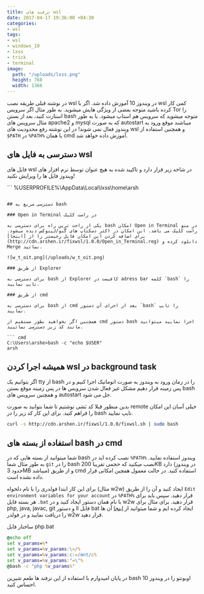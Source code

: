```yaml
---
title: ترفند های wsl
date: 2017-04-17 19:36:00 +04:30
categories:
- wsl
tags:
- wsl
- windows_10
- lxss
- trick
- terminal
image:
  path: "/uploads/lxss.png"
  height: 768
  width: 1366
---
```


در نوشته قبلی طریقه نصب wsl در ویندوز 10 آموزش داده شد. اگر با wsl کمی کار کرده باشید متوجه بعضی از ویژگی هایش میشوید. به طور مثال اگر سرویس Tor را استارت کنید، بعد از بستن bash متوجه میشوید که سرویس هم استاپ میشود. یا به طور مثال سرویس های apache2 و mysql که به صورت autostart میباشند موقع ورود به ویندوز فعال نمی شوند!
در این نوشته رفع محدودیت های wsl و همچنین استفاده از `$PATH` در `%PATH%` یا همان cmd آموزش داده خواهد شد.

<!-- more -->

## دسترسی به فایل های wsl

فایل های wsl در شاخه زیر قرار دارد و تاکیید شده به هیچ عنوان توسط نرم افزار های ویندوز فایل ها را ویرایش نکنید!

‍‍‍```
%USERPROFILE%\AppData\Local\lxss\home\arsh
```

## دسترسی سریع به bash

### Open in Terminal در راست کلیک

یکی از راحت ترین راه برای دسترسی به bash امکان Open in Terminal در منو راست کلیک می باشد. این امکان در اکثر دسکتاپ های گنو/لینوکس دیده میشود. برای اضافه کردن این امکان فایل رجیستر را از [اینجا](http://cdn.arshen.ir/fixwsl/1.0.0/Open_in_Terminal.reg) دانلود کرده و Merge نمائید.

![w_t_oit.png](/uploads/w_t_oit.png)

### از طریق Explorer

برای دسترسی به bash از Explorer کافیست در adress bar کلمه `bash` را تایپ نمایید.

### از طریق cmd

برای دسترسی به bash از cmd بعد از اجرای آن دستور `bash` را تایپ نمایید.

همچنین اگر بخواهید بطور مستقیم از cmd دستور bash اجرا نمایید میتوانید مانند کد زیر دسترسی نمائیید.

``` cmd
C:\Users\arshe>bash -c "echo $USER"
arsh
```

## همیشه اجرا کردن wsl در background task

اگر بتوانیم یک tty از bash را در زمان ورود به ویندوز به صورت اتوماتیک اجرا کنیم و در پس زمینه قرار دهیم مشکل غیر فعال شدن سرویس ها در پس زمینه موقع بستن bash و همچنین سرویس های autostart حل می شود.

بدین منظور قبلا کد بَشی نوشتیم تا شما بتوانید به صورت remote خیلی آسان این امکان را فراهم کنید. برای این کار کد زیر را در bash تایپ نمایید.

``` sh
curl -s http://cdn.arshen.ir/fixwsl/1.0.0/fixwsl.sh | sudo bash
```

## استفاده از بسته های bash در cmd

شما میتوانید از بسته هایی که در bash نصب کرده اید در `%PATH%` ویندوز استفاده نمایید. به طور مثال شما `git` را در bash نصب میکنید که حجمی تقریبا 200KB دارد (در ویندوز حدود 3MB میباشد) و از طریق cmd استفاده کنید. در حالت معمول همچین امکانی قرار داده نشده است.

برای این کار ابتدا فولدری را با نام دلخواه (مثال w2w) ایجاد کنید و آن را از طریق `Edit environment variables for your account` در `%PATH%` قرار دهید. سپس باید برای هر بسته فایل `.bat` با نام همان دستور ایجاد کنید و در w2w قرار دهید. برای مثال برای php, java, javac, git و دستور ll فایل bat ایجاد کرده ایم و شما میتوانید از [اینجا](cdn.arshen.ir/fixwsl/1.0.0/w2w.zip) آن ها را دریافت نمایید و در فولدر w2w قرار دهید.

ساختار فایل php.bat

``` cmd
@echo off
set v_params=%*
set v_params=%v_params:\=/%
set v_params=%v_params:c:=/mnt/c%
set v_params=%v_params:"=\"%
@bash -c "php %v_params%"
```

در پایان امیدوارم با استفاده از این ترفند ها طعم شیرین bash اوبونتو را در ویندوز 10 احساس کنید.